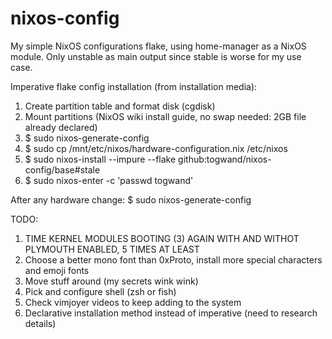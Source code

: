 # nixos-config

My simple NixOS configurations flake, using home-manager as a NixOS module. Only unstable as main output since stable is worse for my use case.

Imperative flake config installation (from installation media):

1. Create partition table and format disk (cgdisk)
2. Mount partitions (NixOS wiki install guide, no swap needed: 2GB file already declared)
4. $ sudo nixos-generate-config
5. $ sudo cp /mnt/etc/nixos/hardware-configuration.nix /etc/nixos
5. $ sudo nixos-install --impure --flake github:togwand/nixos-config/base#stale
6. $ sudo nixos-enter -c 'passwd togwand'

After any hardware change: $ sudo nixos-generate-config

TODO:
1. TIME KERNEL MODULES BOOTING (3) AGAIN WITH AND WITHOT PLYMOUTH ENABLED, 5 TIMES AT LEAST
2. Choose a better mono font than 0xProto, install more special characters and emoji fonts
3. Move stuff around (my secrets wink wink)
4. Pick and configure shell (zsh or fish)
5. Check vimjoyer videos to keep adding to the system
6. Declarative installation method instead of imperative (need to research details)
